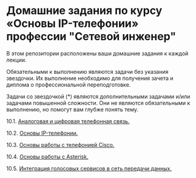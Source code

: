 #  Домашние задания по курсу «Основы IP-телефонии» профессии "Сетевой инженер"

В этом репозитории расположены ваши домашние задания к каждой лекции. 

Обязательными к выполнению являются задачи без указания звездочки. Их выполнение необходимо для получения зачета и диплома о профессиональной переподготовке.

Задачи со звездочкой (*) являются дополнительными задачами и/или задачами повышенной сложности. Они не являются обязательными к выполнению, но помогут вам глубже понять тему.


10.1. [Аналоговая и цифровая телефонная связь.]()

10.2. [Основы IP-телефонии.]()

10.3. [Основы работы с телефонией Cisco. ]()

10.4. [Основы работы с Asterisk.]()

10.5. [Интеграция голосовых сервисов в сеть передачи данных.]()
